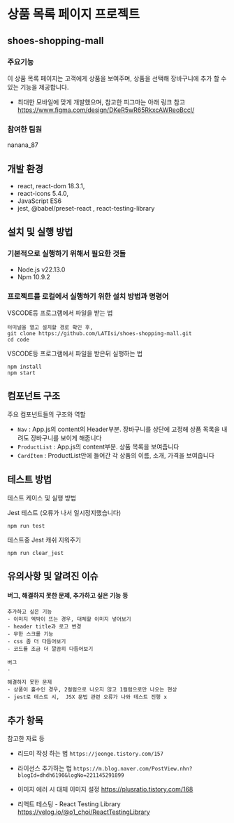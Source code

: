 # 상품 목록 페이지 프로젝트

## shoes-shopping-mall
### 주요기능
이 상품 목록 페이지는 고객에게 상품을 보여주며, 상품을 선택해 장바구니에 추가 할 수 있는 기능을 제공합니다.

- 최대한 모바일에 맞게 개발했으며, 참고한 피그마는 아래 링크 참고
<a>https://www.figma.com/design/DKeR5wR65RkxcAWReoBccl/</a>

### 참여한 팀원
nanana_87

## 개발 환경
- react, react-dom 18.3.1, 
- react-icons 5.4.0,
- JavaScript ES6
- jest, @babel/preset-react , react-testing-library

## 설치 및 실행 방법

### 기본적으로 실행하기 위해서 필요한 것들
- Node.js v22.13.0
- Npm 10.9.2

### 프로젝트를 로컬에서 실행하기 위한 설치 방법과 명령어

VSCODE등 프로그램에서 파일을 받는 법
```
터미널을 열고 설치할 경로 확인 후,
git clone https://github.com/LATIsi/shoes-shopping-mall.git
cd code
```

VSCODE등 프로그램에서 파일을 받은뒤 실행하는 법
```
npm install
npm start
```


## 컴포넌트 구조

주요 컴포넌트들의 구조와 역할

- `Nav` : App.js의 content의 Header부분. 장바구니를 상단에 고정해 상품 목록을 내려도 장바구니를 보이게 해줍니다
- `ProductList` : App.js의 content부분. 상품 목록을 보여줍니다
- `CardItem` : ProductList안에 들어간 각 상품의 이름, 소개, 가격을 보여줍니다

## 테스트 방법

테스트 케이스 및 실행 방법

Jest 테스트 (오류가 나서 일시정지했습니다)
```
npm run test
```

테스트중 Jest 캐쉬 지워주기
```
npm run clear_jest
```

## 유의사항 및 알려진 이슈

####  버그, 해결하지 못한 문제, 추가하고 싶은 기능 등


```
추가하고 싶은 기능
- 이미지 엑박이 뜨는 경우, 대체할 이미지 넣어보기
- header title과 로고 변경
- 무한 스크롤 기능
- css 좀 더 다듬어보기
- 코드를 조금 더 깔끔히 다듬어보기
```

```
버그
.
```

```
해결하지 못한 문제
- 상품이 홀수인 경우, 2컬럼으로 나오지 않고 1컬럼으로만 나오는 현상 
- jest로 테스트 시,  JSX 문법 관련 오류가 나와 테스트 진행 x
```

## 추가 항목

참고한 자료 등

- 리드미 작성 하는 법
<a>`https://jeonge.tistory.com/157 `</a>


- 라이선스 추가하는 법
<a>`https://m.blog.naver.com/PostView.nhn?blogId=dhdh6190&logNo=221145291899`</a>
 
- 이미지 에러 시 대체 이미지 설정
<a>https://plusratio.tistory.com/168</a>

- 리액트 테스팅 - React Testing Library
<a>https://velog.io/@o1_choi/ReactTestingLibrary</a>
